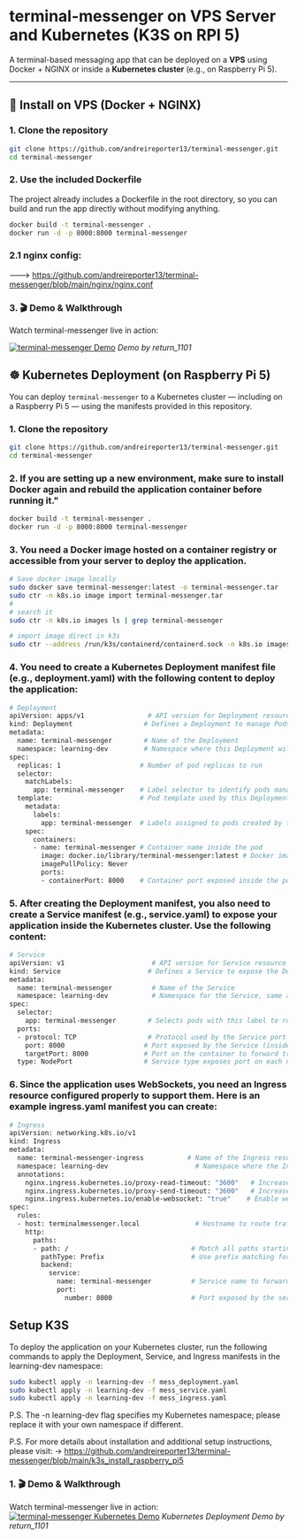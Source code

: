 # terminal-messenger on VPS Server and Kubernetes (K3S on RPI 5)

A terminal-based messaging app that can be deployed on a **VPS** using Docker + NGINX or inside a **Kubernetes cluster** (e.g., on Raspberry Pi 5).

---

## 🔧 Install on VPS (Docker + NGINX)

### 1. Clone the repository
```bash
git clone https://github.com/andreireporter13/terminal-messenger.git
cd terminal-messenger
```

### 2. Use the included Dockerfile
The project already includes a Dockerfile in the root directory, so you can build and run the app directly without modifying anything.
```bash
docker build -t terminal-messenger .
docker run -d -p 8000:8000 terminal-messenger
```

### 2.1 nginx config:
---> https://github.com/andreireporter13/terminal-messenger/blob/main/nginx/nginx.conf

### 3. 🎬 Demo & Walkthrough

Watch terminal-messenger live in action:

[![terminal-messenger Demo](https://img.youtube.com/vi/wqdllVNsiyw/0.jpg)](https://www.youtube.com/watch?v=wqdllVNsiyw)
*Demo by return_1101*

## ☸️ Kubernetes Deployment (on Raspberry Pi 5)

You can deploy `terminal-messenger` to a Kubernetes cluster — including on a Raspberry Pi 5 — using the manifests provided in this repository.

### 1. Clone the repository

```bash
git clone https://github.com/andreireporter13/terminal-messenger.git
cd terminal-messenger
```

### 2. If you are setting up a new environment, make sure to install Docker again and rebuild the application container before running it."

```bash
docker build -t terminal-messenger .
docker run -d -p 8000:8000 terminal-messenger
```

### 3. You need a Docker image hosted on a container registry or accessible from your server to deploy the application.

```bash
# Save docker image locally
sudo docker save terminal-messenger:latest -o terminal-messenger.tar
sudo ctr -n k8s.io image import terminal-messenger.tar
#
# search it
sudo ctr -n k8s.io images ls | grep terminal-messenger

# import image direct in k3s
sudo ctr --address /run/k3s/containerd/containerd.sock -n k8s.io images import terminal-messenger.tar
```

### 4. You need to create a Kubernetes Deployment manifest file (e.g., deployment.yaml) with the following content to deploy the application:

```bash
# Deployment
apiVersion: apps/v1                # API version for Deployment resource
kind: Deployment                  # Defines a Deployment to manage Pods
metadata:
  name: terminal-messenger        # Name of the Deployment
  namespace: learning-dev         # Namespace where this Deployment will be created
spec:
  replicas: 1                    # Number of pod replicas to run
  selector:
    matchLabels:
      app: terminal-messenger    # Label selector to identify pods managed by this Deployment
  template:                      # Pod template used by this Deployment
    metadata:
      labels:
        app: terminal-messenger  # Labels assigned to pods created by this Deployment
    spec:
      containers:
      - name: terminal-messenger # Container name inside the pod
        image: docker.io/library/terminal-messenger:latest # Docker image to use (local image expected)
        imagePullPolicy: Never
        ports:
        - containerPort: 8000    # Container port exposed inside the pod
```

### 5. After creating the Deployment manifest, you also need to create a Service manifest (e.g., service.yaml) to expose your application inside the Kubernetes cluster. Use the following content:

```bash
# Service
apiVersion: v1                      # API version for Service resource
kind: Service                      # Defines a Service to expose the Deployment
metadata:
  name: terminal-messenger          # Name of the Service
  namespace: learning-dev           # Namespace for the Service, same as Deployment
spec:
  selector:
    app: terminal-messenger        # Selects pods with this label to route traffic to
  ports:
  - protocol: TCP                  # Protocol used by the Service port
    port: 8000                    # Port exposed by the Service (inside the cluster)
    targetPort: 8000              # Port on the container to forward traffic to
  type: NodePort                  # Service type exposes port on each node on a random port (30000-32767)
```

### 6. Since the application uses WebSockets, you need an Ingress resource configured properly to support them. Here is an example ingress.yaml manifest you can create:

```bash
# Ingress
apiVersion: networking.k8s.io/v1
kind: Ingress
metadata:
  name: terminal-messenger-ingress           # Name of the Ingress resource
  namespace: learning-dev                      # Namespace where the Ingress is deployed
  annotations:
    nginx.ingress.kubernetes.io/proxy-read-timeout: "3600"   # Increase read timeout to keep websocket alive
    nginx.ingress.kubernetes.io/proxy-send-timeout: "3600"   # Increase send timeout for the same reason
    nginx.ingress.kubernetes.io/enable-websocket: "true"    # Enable websocket support in NGINX ingress
spec:
  rules:
  - host: terminalmessenger.local              # Hostname to route traffic for this ingress
    http:
      paths:
      - path: /                               # Match all paths starting with '/'
        pathType: Prefix                      # Use prefix matching for paths
        backend:
          service:
            name: terminal-messenger          # Service name to forward traffic to
            port:
              number: 8000                    # Port exposed by the service to target
```

## Setup K3S
To deploy the application on your Kubernetes cluster, run the following commands to apply the Deployment, Service, and Ingress manifests in the learning-dev namespace:

```bash
sudo kubectl apply -n learning-dev -f mess_deployment.yaml
sudo kubectl apply -n learning-dev -f mess_service.yaml
sudo kubectl apply -n learning-dev -f mess_ingress.yaml
```

P.S. The -n learning-dev flag specifies my Kubernetes namespace; please replace it with your own namespace if different.

P.S. For more details about installation and additional setup instructions, please visit:
-> https://github.com/andreireporter13/terminal-messenger/blob/main/k3s_install_raspberry_pi5

### 1. 🎬 Demo & Walkthrough

Watch terminal-messenger live in action:
[![terminal-messenger Kubernetes Demo](https://img.youtube.com/vi/BxltdW97iP4/0.jpg)](https://www.youtube.com/watch?v=BxltdW97iP4)
*Kubernetes Deployment Demo by return_1101*
